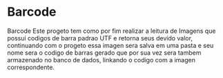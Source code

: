 # Barcode
Barcode
Este progeto tem como por fim realizar a leitura de Imagens que possui codigos de barra padrao UTF e retorna seus devido valor, continuando com o progeto essa imagen sera salva em uma pasta e seu nome sera o codigo de barras gerado que por sua vez sera tambem armazenado no banco de dados, linkando o codigo com a imagen correspondente.
